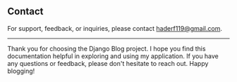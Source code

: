 <!-- 
for MYSQL 
INSERT INTO lab_individualtestresult (value, status, entered_by_id, individual_test_id, test_request_id, result_date, notes) 
VALUES (123, 'low', 4, 2, '2025-09-08 10:00:00','')
ON DUPLICATE KEY UPDATE 
    value = VALUES(value),
    status = VALUES(status),
    entered_by_id = VALUES(entered_by_id),
    result_date = VALUES(result_date),
    notes = VALUES(notes);
    
     -->

<!-- 
SQLite / PostgreSQL
INSERT INTO lab_individualtestresult (value, status, entered_by_id, individual_test_id, test_request_id, result_date, notes) 
VALUES (123, 'low', 4, 2, 2, '2025-09-08 10:00:00','')
ON CONFLICT(test_request_id, individual_test_id)
DO UPDATE SET 
    value = excluded.value,
    status = excluded.status,
    entered_by_id = excluded.entered_by_id,
    result_date = excluded.result_date,
    notes = excluded.notes;
 -->

 
<!-- INSERT INTO lab_deviceresult (device_name, result, barcode_id, test_id, insert_datetime, is_active)
VALUES ('swelab', 5.5, 2509161794, 1, CURRENT_TIMESTAMP, 1); -->


## Contact

For support, feedback, or inquiries, please contact haderf119@gmail.com.

---

Thank you for choosing the Django Blog project. I hope you find this documentation helpful in exploring and using my application. If you have any questions or feedback, please don't hesitate to reach out. Happy blogging!